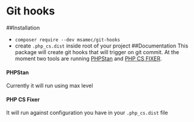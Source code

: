 # Git hooks
##Installation
* ```composer require --dev msamec/git-hooks```
* create ```.php_cs.dist``` inside root of your project
##Documentation
This package will create git hooks that will trigger on git commit.
At the moment two tools are running [PHPStan](https://github.com/phpstan/phpstan) and [PHP CS FIXER](https://github.com/FriendsOfPHP/PHP-CS-Fixer).

#### PHPStan
Currently it will run using max level
#### PHP CS Fixer
It will run against configuration you have in your `.php_cs.dist` file
